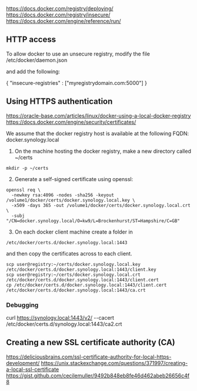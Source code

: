 https://docs.docker.com/registry/deploying/
https://docs.docker.com/registry/insecure/
https://docs.docker.com/engine/reference/run/

## HTTP access

To allow docker to use an unsecure registry, modify the file /etc/docker/daemon.json

and add the following:

{
  "insecure-registries" : ["myregistrydomain.com:5000"]
}




## Using HTTPS authentication ##

https://oracle-base.com/articles/linux/docker-using-a-local-docker-registry
https://docs.docker.com/engine/security/certificates/

We assume that the docker registry host is available at the following FQDN:  docker.synology.local

1) On the machine hosting the docker registry, make a new directory called ~/certs
```
mkdir -p ~/certs
```
2) Generate a self-signed certificate using openssl:
```
openssl req \
  -newkey rsa:4096 -nodes -sha256 -keyout /volume1/docker/certs/docker.synology.local.key \
  -x509 -days 365 -out /volume1/docker/certs/docker.synology.local.crt \
  -subj "/CN=docker.synology.local/O=kw9/L=Brockenhurst/ST=Hampshire/C=GB"
```  
3) On each docker client machine create a folder in
```
/etc/docker/certs.d/docker.synology.local:1443
```
and then copy the certificates across to each client.
```
scp user@registry:~/certs/docker.synology.local.key   /etc/docker/certs.d/docker.synology.local:1443/client.key
scp user@registry:~/certs/docker.synology.local.crt   /etc/docker/certs.d/docker.synology.local:1443/client.cert
cp /etc/docker/certs.d/docker.synology.local:1443/client.cert   /etc/docker/certs.d/docker.synology.local:1443/ca.crt
```

### Debugging

curl https://synology.local:1443/v2/ --cacert /etc/docker/certs.d/synology.local:1443/ca2.crt


## Creating a new SSL certificate authority (CA)

https://deliciousbrains.com/ssl-certificate-authority-for-local-https-development/
https://unix.stackexchange.com/questions/371997/creating-a-local-ssl-certificate
https://gist.github.com/cecilemuller/9492b848eb8fe46d462abeb26656c4f8
